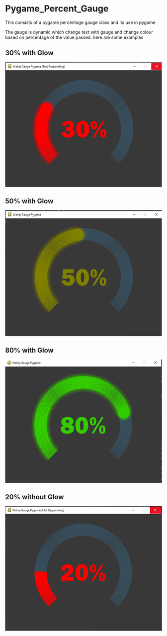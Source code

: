 # Pygame_Percent_Gauge
This consists of a pygame percentage gauge class and its use in pygame

The gauge is dynamic which change text with gauge and change colour based on percentage of the value passed.
here are some examples

## 30% with Glow
<img src="30 with glow.PNG">


## 50% with Glow
<img src="50 with glow.PNG">


## 80% with Glow
<img src="80 with glow.PNG">


## 20% without Glow
<img src="20 without glow.PNG">
